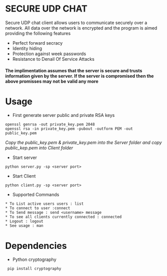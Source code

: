 # SECURE UDP CHAT

 Secure UDP chat client allows users to communicate securely over a network. All data over the network is encrypted and the program is aimed providing the following features

* Perfect forward secracy
* Identity hiding
* Protection against week passwords
* Resistance to Denail Of Service Attacks 

#### The implimentation assumes that the server is secure and trusts information given by the server. If the server is compromised then the above promisses may not be valid any more

# Usage

* First generate server public and private RSA keys

```
openssl genrsa -out private_key.pem 2048
openssl rsa -in private_key.pem -pubout -outform PEM -out public_key.pem
```

*Copy the public_key.pem & private_key.pem into the Server folder and copy public_kep.pem into Client folder*

* Start server

```
python server.py -sp <server port>
```

* Start Client

```
python client.py -sp <server port>
```

* Supported Commands
```
* To List active users users : list
* To connect to user :connect
* To Send message : send <username> message
* To see all clients currently connected : connected
* Logout : logout
* See usage : man
```

# Dependencies 

* Python cryptography

```
 pip install cryptography
```

